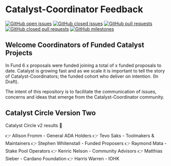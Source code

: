 # Catalyst-Coordinator Feedback

[![GitHub open issues](https://img.shields.io/github/issues/Catalyst-Coordinator/Feedback?style=flat-square)](https://github.com/Catalyst-Coordinator/Feedback/issues)
[![GitHub closed issues](https://img.shields.io/github/issues-closed-raw/Catalyst-Coordinator/Feedback?style=flat-square)](https://github.com/Catalyst-Coordinator/Feedback/issues?q=is%3Aissue+is%3Aclosed)
[![GitHub pull requests](https://img.shields.io/github/issues-pr/Catalyst-Coordinator/Feedback)](https://github.com/Catalyst-Coordinator/Feedback/pulls)
[![GitHub closed pull requests](https://img.shields.io/github/issues-pr-closed/Catalyst-Coordinator/Feedback)](https://github.com/Catalyst-Coordinator/Feedback)
[![GitHub milestones](https://img.shields.io/github/milestones/open/Catalyst-Coordinator/Feedback?style=flat-square)](https://github.com/Catalyst-Coordinator/Feedback)

## Welcome Coordinators of Funded Catalyst Projects

In Fund 6 x proposals were funded joining a total of x funded proposals to date. Catalyst is growing fast and as we scale it is important to tell the story of Catalyst-Coordinators; the funded cohort who deliver on intention. (In Draft).

The intent of this repository is to facilitate the communication of issues, concerns and ideas that emerge from the Catalyst-Coordinator community.

## Catalyst Circle Version Two

Catalyst Circle v2 results 🎉

👉 Allison Fromm - General ADA Holders
👉 Tevo Saks - Toolmakers & Maintainers
👉 Stephen Whitenstall - Funded Proposers
👉 Raymond Mata - Stake Pool Operators
👉 Kenric Nelson - Community Advisors
👉 Matthias Sieber - Cardano Foundation
👉 Harris Warren - IOHK






